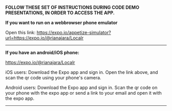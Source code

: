 **FOLLOW THESE SET OF INSTRUCTIONS DURING CODE DEMO PRESENTATIONS, IN ORDER TO ACCESS THE APP.**

**If you want to run on a webbrowser phone emulator**

Open this link:
https://expo.io/appetize-simulator?url=https://expo.io/@rianajara/Localr


____________________________________________________



**If you have an android/iOS phone:**

https://expo.io/@rianajara/Localr

iOS users:
Download the Expo app and sign in.
Open the link above, and scan the qr code using your phone's camera.

Android users:
Download the Expo app and sign in.
Scan the qr code on your phone with the expo app or send a link to your email and open it with the expo app.


____________________________________________________
